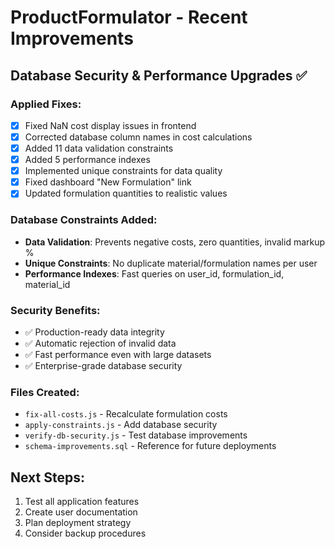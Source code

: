 # ProductFormulator - Recent Improvements

## Database Security & Performance Upgrades ✅

### Applied Fixes:
- [x] Fixed NaN cost display issues in frontend
- [x] Corrected database column names in cost calculations
- [x] Added 11 data validation constraints
- [x] Added 5 performance indexes
- [x] Implemented unique constraints for data quality
- [x] Fixed dashboard "New Formulation" link
- [x] Updated formulation quantities to realistic values

### Database Constraints Added:
- **Data Validation**: Prevents negative costs, zero quantities, invalid markup %
- **Unique Constraints**: No duplicate material/formulation names per user
- **Performance Indexes**: Fast queries on user_id, formulation_id, material_id

### Security Benefits:
- ✅ Production-ready data integrity
- ✅ Automatic rejection of invalid data
- ✅ Fast performance even with large datasets
- ✅ Enterprise-grade database security

### Files Created:
- `fix-all-costs.js` - Recalculate formulation costs
- `apply-constraints.js` - Add database security
- `verify-db-security.js` - Test database improvements
- `schema-improvements.sql` - Reference for future deployments

## Next Steps:
1. Test all application features
2. Create user documentation
3. Plan deployment strategy
4. Consider backup procedures
